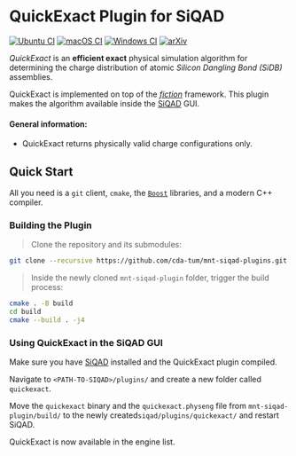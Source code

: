 # QuickExact Plugin for SiQAD

[![Ubuntu CI](https://img.shields.io/github/actions/workflow/status/cda-tum/mnt-siqad-plugin/ubuntu.yml?label=Ubuntu&logo=ubuntu&style=flat-square)](https://github.com/cda-tum/mnt-siqad-plugins/actions/workflows/ubuntu.yml)
[![macOS CI](https://img.shields.io/github/actions/workflow/status/cda-tum/mnt-siqad-plugin/macos.yml?label=macOS&logo=apple&style=flat-square)](https://github.com/cda-tum/mnt-siqad-plugins/actions/workflows/macos.yml)
[![Windows CI](https://img.shields.io/github/actions/workflow/status/cda-tum/mnt-siqad-plugin/windows.yml?label=Windows&logo=windows&style=flat-square)](https://github.com/cda-tum/mnt-siqad-plugins/actions/workflows/windows.yml)
[![arXiv](https://img.shields.io/static/v1?label=arXiv&message=2303.03422&color=informational&style=flat-square)](http://arxiv.org/abs/2303.03422)

*QuickExact* is an **efficient exact** physical simulation algorithm for determining the charge distribution of
atomic *Silicon Dangling Bond (SiDB)* assemblies.

QuickExact is implemented on top of the [*fiction*](https://github.com/cda-tum/fiction/) framework. This plugin makes
the
algorithm available inside the [SiQAD](https://github.com/siqad/siqad) GUI.

#### General information:

- QuickExact returns physically valid charge configurations only.

## Quick Start

All you need is a `git` client, `cmake`, the [`Boost`](https://www.boost.org/) libraries, and a modern C++ compiler.

### Building the Plugin

> Clone the repository and its submodules:

```bash
git clone --recursive https://github.com/cda-tum/mnt-siqad-plugins.git
```

> Inside the newly cloned `mnt-siqad-plugin` folder, trigger the build process:

```bash
cmake . -B build
cd build
cmake --build . -j4
```

### Using QuickExact in the SiQAD GUI

Make sure you have [SiQAD](https://github.com/siqad/siqad) installed and the QuickExact plugin compiled.

Navigate to `<PATH-TO-SIQAD>/plugins/` and create a new folder called `quickexact`.

Move the `quickexact` binary and the `quickexact.physeng` file from `mnt-siqad-plugin/build/` to the newly
created`siqad/plugins/quickexact/` and restart SiQAD.

QuickExact is now available in the engine list.
